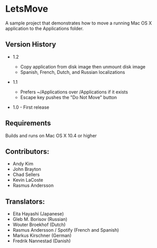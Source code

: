 LetsMove
========

A sample project that demonstrates how to move a running Mac OS X application to the Applications folder.


Version History
---------------

* 1.2
	- Copy application from disk image then unmount disk image
	- Spanish, French, Dutch, and Russian localizations

* 1.1
	- Prefers ~/Applications over /Applications if it exists
	- Escape key pushes the "Do Not Move" button

* 1.0 - First release


Requirements
------------
Builds and runs on Mac OS X 10.4 or higher


Contributors:
-------------
* Andy Kim
* John Brayton
* Chad Sellers
* Kevin LaCoste
* Rasmus Andersson


Translators:
------------
* Eita Hayashi (Japanese)
* Gleb M. Borisov (Russian)
* Wouter Broekhof (Dutch)
* Rasmus Andersson / Spotify (French and Spanish)
* Markus Kirschner (German)
* Fredrik Nannestad (Danish)
